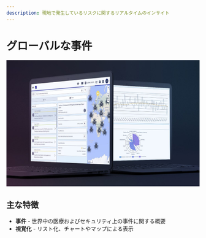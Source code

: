 ```yaml
---
description: 現地で発生しているリスクに関するリアルタイムのインサイト
---
```


# グローバルな事件

![](../.gitbook/assets/ge-cover%20%281%29.JPG)

## 主な特徴

* **事件** - 世界中の医療およびセキュリティ上の事件に関する概要
* **視覚化** -  リスト化、チャートやマップによる表示

